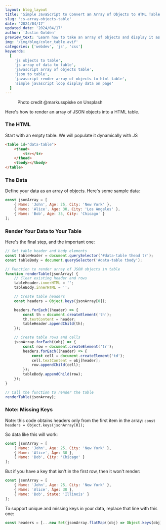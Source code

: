 ```yaml
---
layout: blog_layout
title: 'Simple JavaScript to Convert an Array of Objects to HTML Table'
slug: 'js-array-objects-table'
date: '2024/04/17'
updated_date: '2024/04/17'
author: 'Justin Golden'
preview_text: 'Learn how to take an array of objects and display it as a table on your website'
img: '/img/blog/color_table.avif'
categories: ['webdev', 'js', 'css']
keywords:
  [
    'js objects to table',
    'js array of data to table',
    'javascript array of objects table',
    'json to table',
    'javascript render array of objects to html table',
    'simple javascript loop display data on page'
  ]
---
```


<figure>
  <picture>
    <source type="image/avif" srcset="/img/blog/color_table.avif" alt="" />
    <img src="/img/blog/color_table.jpg" alt="">
  </picture>
  <figcaption>Photo credit @markusspiske on Unsplash</figcaption>
</figure>

Here's how to render an array of JSON objects into a HTML table.

### The HTML

Start with an empty table. We will populate it dynamically with JS

```html
<table id="data-table">
	<thead>
		<tr></tr>
	</thead>
	<tbody></tbody>
</table>
```

### The Data

Define your data as an array of objects. Here's some sample data:

```js
const jsonArray = [
	{ Name: 'John', Age: 25, City: 'New York' },
	{ Name: 'Alice', Age: 30, City: 'Los Angeles' },
	{ Name: 'Bob', Age: 35, City: 'Chicago' }
];
```

### Render Your Data to Your Table

Here's the final step, and the important one:

```js
// Get table header and body elements
const tableHeader = document.querySelector('#data-table thead tr');
const tableBody = document.querySelector('#data-table tbody');

// Function to render array of JSON objects in table
function renderTable(jsonArray) {
	// Clear existing header and rows
	tableHeader.innerHTML = '';
	tableBody.innerHTML = '';

	// Create table headers
	const headers = Object.keys(jsonArray[0]);

	headers.forEach((header) => {
		const th = document.createElement('th');
		th.textContent = header;
		tableHeader.appendChild(th);
	});

	// Create table rows and cells
	jsonArray.forEach((obj) => {
		const row = document.createElement('tr');
		headers.forEach((header) => {
			const cell = document.createElement('td');
			cell.textContent = obj[header];
			row.appendChild(cell);
		});
		tableBody.appendChild(row);
	});
}

// Call the function to render the table
renderTable(jsonArray);
```

### Note: Missing Keys

Note: this code obtains headers only from the first item in the array: `const headers = Object.keys(jsonArray[0]);`

So data like this will work:

```js
const jsonArray = [
	{ Name: 'John', Age: 25, City: 'New York' },
	{ Name: 'Alice', Age: 30 },
	{ Name: 'Bob', City: 'Chicago' }
];
```

But if you have a key that isn't in the first row, then it won't render:

```js
const jsonArray = [
	{ Name: 'John', Age: 25, City: 'New York' },
	{ Name: 'Alice', Age: 30 },
	{ Name: 'Bob', State: 'Illinois' }
];
```

To support unique and missing keys in your data, replace that line with this one:

```js
const headers = [...new Set(jsonArray.flatMap((obj) => Object.keys(obj)))];
```
